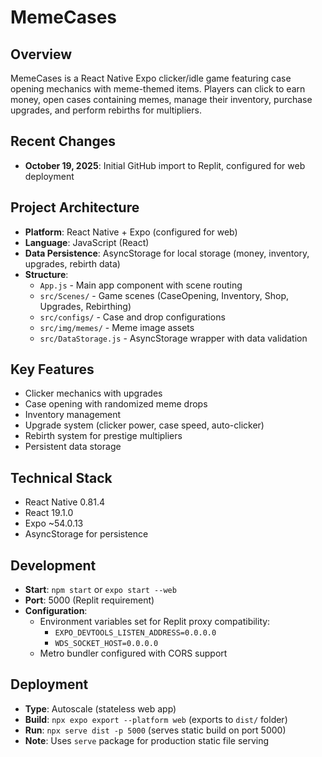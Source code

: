 # MemeCases

## Overview
MemeCases is a React Native Expo clicker/idle game featuring case opening mechanics with meme-themed items. Players can click to earn money, open cases containing memes, manage their inventory, purchase upgrades, and perform rebirths for multipliers.

## Recent Changes
- **October 19, 2025**: Initial GitHub import to Replit, configured for web deployment

## Project Architecture
- **Platform**: React Native + Expo (configured for web)
- **Language**: JavaScript (React)
- **Data Persistence**: AsyncStorage for local storage (money, inventory, upgrades, rebirth data)
- **Structure**:
  - `App.js` - Main app component with scene routing
  - `src/Scenes/` - Game scenes (CaseOpening, Inventory, Shop, Upgrades, Rebirthing)
  - `src/configs/` - Case and drop configurations
  - `src/img/memes/` - Meme image assets
  - `src/DataStorage.js` - AsyncStorage wrapper with data validation

## Key Features
- Clicker mechanics with upgrades
- Case opening with randomized meme drops
- Inventory management
- Upgrade system (clicker power, case speed, auto-clicker)
- Rebirth system for prestige multipliers
- Persistent data storage

## Technical Stack
- React Native 0.81.4
- React 19.1.0
- Expo ~54.0.13
- AsyncStorage for persistence

## Development
- **Start**: `npm start` or `expo start --web`
- **Port**: 5000 (Replit requirement)
- **Configuration**: 
  - Environment variables set for Replit proxy compatibility:
    - `EXPO_DEVTOOLS_LISTEN_ADDRESS=0.0.0.0`
    - `WDS_SOCKET_HOST=0.0.0.0`
  - Metro bundler configured with CORS support

## Deployment
- **Type**: Autoscale (stateless web app)
- **Build**: `npx expo export --platform web` (exports to `dist/` folder)
- **Run**: `npx serve dist -p 5000` (serves static build on port 5000)
- **Note**: Uses `serve` package for production static file serving
